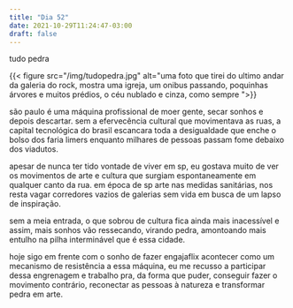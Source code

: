 ```yaml
---
title: "Dia 52"
date: 2021-10-29T11:24:47-03:00
draft: false
---
```


tudo pedra

{{< figure src="/img/tudopedra.jpg" alt="uma foto que tirei do ultimo andar da galeria do rock, mostra uma igreja, um onibus passando, poquinhas árvores e muitos prédios, o céu nublado e cinza, como sempre ">}}

são paulo é uma máquina profissional de moer gente, secar sonhos e depois descartar. sem a efervecência cultural que movimentava as ruas, a capital tecnológica do brasil escancara toda a desigualdade que enche o bolso dos faria limers enquanto milhares de pessoas passam fome debaixo dos viadutos. 

apesar de nunca ter tido vontade de viver em sp, eu gostava muito de ver os movimentos de arte e cultura que surgiam espontaneamente em qualquer canto da rua. em época de sp arte nas medidas sanitárias, nos resta vagar corredores vazios de galerias sem vida em busca de um lapso de inspiração. 

sem a meia entrada, o que sobrou de cultura fica ainda mais inacessível e assim, mais sonhos vão ressecando, virando pedra, amontoando mais entulho na pilha interminável que é essa cidade. 

hoje sigo em frente com o sonho de fazer engajaflix acontecer como um mecanismo de resistência a essa máquina, eu me recusso a participar dessa engrenagem e trabalho pra, da forma que puder, conseguir fazer o movimento contrário, reconectar as pessoas à natureza e transformar pedra em arte. 